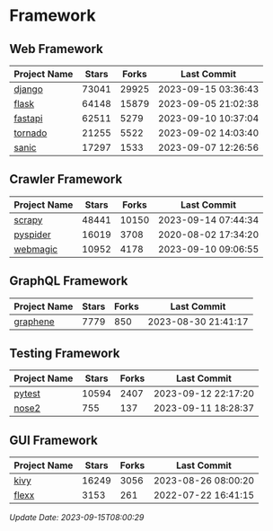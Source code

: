 # Framework

## Web Framework
| Project Name | Stars | Forks | Last Commit |
| ------------ | ----- | ----- | ----------- |
| [django](https://github.com/django/django) | 73041 | 29925 | 2023-09-15 03:36:43 |
| [flask](https://github.com/pallets/flask) | 64148 | 15879 | 2023-09-05 21:02:38 |
| [fastapi](https://github.com/tiangolo/fastapi) | 62511 | 5279 | 2023-09-10 10:37:04 |
| [tornado](https://github.com/tornadoweb/tornado) | 21255 | 5522 | 2023-09-02 14:03:40 |
| [sanic](https://github.com/sanic-org/sanic) | 17297 | 1533 | 2023-09-07 12:26:56 |

## Crawler Framework
| Project Name | Stars | Forks | Last Commit |
| ------------ | ----- | ----- | ----------- |
| [scrapy](https://github.com/scrapy/scrapy) | 48441 | 10150 | 2023-09-14 07:44:34 |
| [pyspider](https://github.com/binux/pyspider) | 16019 | 3708 | 2020-08-02 17:34:20 |
| [webmagic](https://github.com/code4craft/webmagic) | 10952 | 4178 | 2023-09-10 09:06:55 |

## GraphQL Framework
| Project Name | Stars | Forks | Last Commit |
| ------------ | ----- | ----- | ----------- |
| [graphene](https://github.com/graphql-python/graphene) | 7779 | 850 | 2023-08-30 21:41:17 |

## Testing Framework
| Project Name | Stars | Forks | Last Commit |
| ------------ | ----- | ----- | ----------- |
| [pytest](https://github.com/pytest-dev/pytest) | 10594 | 2407 | 2023-09-12 22:17:20 |
| [nose2](https://github.com/nose-devs/nose2) | 755 | 137 | 2023-09-11 18:28:37 |

## GUI Framework
| Project Name | Stars | Forks | Last Commit |
| ------------ | ----- | ----- | ----------- |
| [kivy](https://github.com/kivy/kivy) | 16249 | 3056 | 2023-08-26 08:00:20 |
| [flexx](https://github.com/flexxui/flexx) | 3153 | 261 | 2022-07-22 16:41:15 |

*Update Date: 2023-09-15T08:00:29*